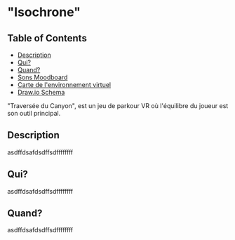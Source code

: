 # "Isochrone"

## Table of Contents

- [Description](#description)
- [Qui?](#Caractéristiques-clés)
- [Quand?](#image-moodboard)
- [Sons Moodboard](#Sons-moodboard)
- [Carte de l'environnement virtuel](#virtual-environment-map)
- [Draw.io Schema](#drawio-schema)



"Traversée du Canyon", est un jeu de parkour VR où l'équilibre du joueur est son outil principal.

## Description

asdffdsafdsdffsdffffffff

## Qui?

asdffdsafdsdffsdffffffff

## Quand?

asdffdsafdsdffsdffffffff
